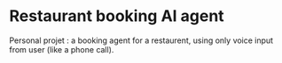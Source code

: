 # Restaurant booking AI agent

Personal projet : a booking agent for a restaurent, using only voice input from user (like a phone call).  
